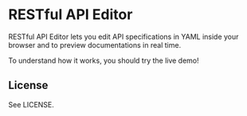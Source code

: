 # RESTful API Editor

RESTful API Editor lets you edit API specifications in YAML inside your browser and to preview documentations in real time.

To understand how it works, you should try the live demo!

## License

See LICENSE.